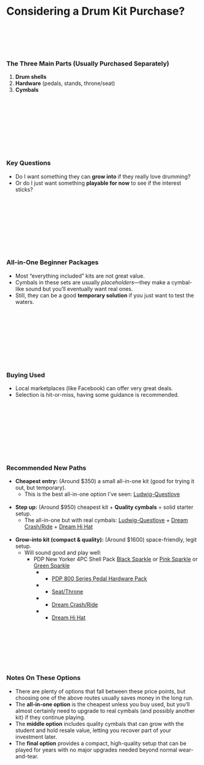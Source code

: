 # Considering a Drum Kit Purchase?
<br><br><br><br>

### The Three Main Parts (Usually Purchased Separately)

1. **Drum shells**  
2. **Hardware** (pedals, stands, throne/seat)  
3. **Cymbals**  



<br><br><br><br><br><br><br><br>

### Key Questions

- Do I want something they can **grow into** if they really love drumming?  
- Or do I just want something **playable for now** to see if the interest sticks?  

<br><br><br><br><br><br><br><br>

### All-in-One Beginner Packages

- Most “everything included” kits are not great value.  
- Cymbals in these sets are usually *placeholders*—they make a cymbal-like sound but you’ll eventually want real ones.  
- Still, they can be a good **temporary solution** if you just want to test the waters.  

<br><br><br><br><br><br><br><br>

### Buying Used

- Local marketplaces (like Facebook) can offer very great deals.  
- Selection is hit-or-miss, having some guidance is recommended.

<br><br><br><br><br><br><br><br>

### Recommended New Paths
- **Cheapest entry:** (Around $350) a small all-in-one kit (good for trying it out, but temporary).  
  - This is the best all-in-one option I've seen: [Ludwig-Questlove](https://a.co/d/as3NZBy)
<br><br>
- **Step up:** (Around $950) cheapest kit + **Quality cymbals** = solid starter setup.  
  - The all-in-one but with real cymbals: [Ludwig-Questlove](https://a.co/d/as3NZBy) + [Dream Crash/Ride](https://a.co/d/74wCcVR) + [Dream Hi Hat](https://a.co/d/6U7LlzQ)
<br><br>
- **Grow-into kit (compact & quality):** (Around $1600) space-friendly, legit setup.  
  - Will sound good and play well: 
    - PDP New Yorker 4PC Shell Pack [Black Sparkle](https://www.sweetwater.com/store/detail/PDNY1604BO--pdp-new-yorker-4-piece-shell-pack-black-onyx-sparkle) or [Pink Sparkle](https://www.sweetwater.com/store/detail/PDNY1604PR--pdp-new-yorker-4-piece-shell-pack-pale-rose-sparkle) or [Green Sparkle](https://www.sweetwater.com/store/detail/PDNY1604EL--pdp-new-yorker-4-piece-shell-pack-electric-green-sparkle) 
        - + [PDP 800 Series Pedal Hardware Pack](https://a.co/d/hhCd1cz) 
        - + [Seat/Throne](https://a.co/d/0EFhQnq) 
        - + [Dream Crash/Ride](https://a.co/d/74wCcVR) 
        - + [Dream Hi Hat](https://a.co/d/6U7LlzQ)

<br><br><br><br><br><br>

### Notes On These Options

- There are plenty of options that fall between these price points, but choosing one of the above routes usually saves money in the long run.  
- The **all-in-one option** is the cheapest unless you buy used, but you’ll almost certainly need to upgrade to real cymbals (and possibly another kit) if they continue playing.  
- The **middle option** includes quality cymbals that can grow with the student and hold resale value, letting you recover part of your investment later.  
- The **final option** provides a compact, high-quality setup that can be played for years with no major upgrades needed beyond normal wear-and-tear.


